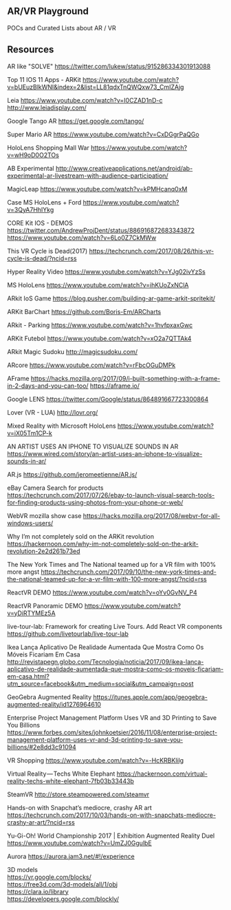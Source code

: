 ## AR/VR Playground

POCs and Curated Lists about AR / VR 

## Resources

AR like "SOLVE"
https://twitter.com/lukew/status/915286334301913088

Top 11 IOS 11 Apps - ARKit
https://www.youtube.com/watch?v=bUEuzBlkWNI&index=2&list=LL81qdxTnQWQxw73_CmIZAjg

Leia
https://www.youtube.com/watch?v=I0CZAD1nD-c
http://www.leiadisplay.com/

Google Tango AR
https://get.google.com/tango/

Super Mario AR
https://www.youtube.com/watch?v=CxDGgrPaQGo

HoloLens Shopping Mall War
https://www.youtube.com/watch?v=wH9oD0O2TOs

AB Experimental
http://www.creativeapplications.net/android/ab-experimental-ar-livestream-with-audience-participation/

MagicLeap
https://www.youtube.com/watch?v=kPMHcanq0xM

Case MS HoloLens + Ford
https://www.youtube.com/watch?v=3QyA7HhIYkg

CORE Kit IOS - DEMOS
https://twitter.com/AndrewProjDent/status/886916872683343872
https://www.youtube.com/watch?v=6Lo0Z7CkMWw

This VR Cycle is Dead(2017)
https://techcrunch.com/2017/08/26/this-vr-cycle-is-dead/?ncid=rss

Hyper Reality Video
https://www.youtube.com/watch?v=YJg02ivYzSs

MS HoloLens
https://www.youtube.com/watch?v=ihKUoZxNClA

ARkit IoS Game
https://blog.pusher.com/building-ar-game-arkit-spritekit/

ARKit BarChart
https://github.com/Boris-Em/ARCharts

ARkit - Parking
https://www.youtube.com/watch?v=1hvfpxaxGwc

ARKit Futebol
https://www.youtube.com/watch?v=xO2a7QTTAk4

ARkit Magic Sudoku
http://magicsudoku.com/

ARcore
https://www.youtube.com/watch?v=rFbcOGuDMPk

AFrame
https://hacks.mozilla.org/2017/09/i-built-something-with-a-frame-in-2-days-and-you-can-too/
https://aframe.io/

Google LENS
https://twitter.com/Google/status/864891667723300864

Lover (VR - LUA)
http://lovr.org/

Mixed Reality with Microsoft HoloLens
https://www.youtube.com/watch?v=iX05Tm1CP-k

AN ARTIST USES AN IPHONE TO VISUALIZE SOUNDS IN AR
https://www.wired.com/story/an-artist-uses-an-iphone-to-visualize-sounds-in-ar/

AR.js
https://github.com/jeromeetienne/AR.js/

eBay Camera Search for products
https://techcrunch.com/2017/07/26/ebay-to-launch-visual-search-tools-for-finding-products-using-photos-from-your-phone-or-web/

WebVR mozilla show case
https://hacks.mozilla.org/2017/08/webvr-for-all-windows-users/

Why I’m not completely sold on the ARKit revolution
https://hackernoon.com/why-im-not-completely-sold-on-the-arkit-revolution-2e2d261b73ed

The New York Times and The National teamed up for a VR film with 100% more angst
https://techcrunch.com/2017/09/10/the-new-york-times-and-the-national-teamed-up-for-a-vr-film-with-100-more-angst/?ncid=rss

ReactVR DEMO
https://www.youtube.com/watch?v=oYv0GvNV_P4

ReactVR Panoramic DEMO
https://www.youtube.com/watch?v=yDiRTYMEz5A

live-tour-lab: Framework for creating Live Tours. Add React VR components
https://github.com/livetourlab/live-tour-lab

Ikea Lança Aplicativo De Realidade Aumentada Que Mostra Como Os Móveis Ficariam Em Casa
http://revistapegn.globo.com/Tecnologia/noticia/2017/09/ikea-lanca-aplicativo-de-realidade-aumentada-que-mostra-como-os-moveis-ficariam-em-casa.html?utm_source=facebook&utm_medium=social&utm_campaign=post

GeoGebra Augmented Reality
https://itunes.apple.com/app/geogebra-augmented-reality/id1276964610

Enterprise Project Management Platform Uses VR and 3D Printing to Save You Billions
https://www.forbes.com/sites/johnkoetsier/2016/11/08/enterprise-project-management-platform-uses-vr-and-3d-printing-to-save-you-billions/#2e8dd3c91094

VR Shopping
https://www.youtube.com/watch?v=-HcKRBKlilg

Virtual Reality — Techs White Elephant
https://hackernoon.com/virtual-reality-techs-white-elephant-7fb03b33443b

SteamVR
http://store.steampowered.com/steamvr

Hands-on with Snapchat’s mediocre, crashy AR art
https://techcrunch.com/2017/10/03/hands-on-with-snapchats-mediocre-crashy-ar-art/?ncid=rss

Yu-Gi-Oh! World Championship 2017 | Exhibition Augmented Reality Duel
https://www.youtube.com/watch?v=UmZJ0GgulbE

Aurora
https://aurora.jam3.net/#!/experience

3D models </BR>
https://vr.google.com/blocks/ </BR>
https://free3d.com/3d-models/all/1/obj </BR>
https://clara.io/library </BR>
https://developers.google.com/blockly/ </BR>


